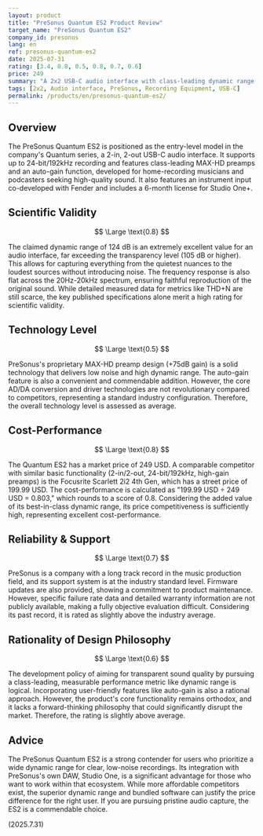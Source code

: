```yaml
---
layout: product
title: "PreSonus Quantum ES2 Product Review"
target_name: "PreSonus Quantum ES2"
company_id: presonus
lang: en
ref: presonus-quantum-es2
date: 2025-07-31
rating: [3.4, 0.8, 0.5, 0.8, 0.7, 0.6]
price: 249
summary: "A 2x2 USB-C audio interface with class-leading dynamic range for superior sound quality, though its feature set is standard."
tags: [2x2, Audio interface, PreSonus, Recording Equipment, USB-C]
permalink: /products/en/presonus-quantum-es2/
---
```

## Overview

The PreSonus Quantum ES2 is positioned as the entry-level model in the company's Quantum series, a 2-in, 2-out USB-C audio interface. It supports up to 24-bit/192kHz recording and features class-leading MAX-HD preamps and an auto-gain function, developed for home-recording musicians and podcasters seeking high-quality sound. It also features an instrument input co-developed with Fender and includes a 6-month license for Studio One+.

## Scientific Validity

$$ \Large \text{0.8} $$

The claimed dynamic range of 124 dB is an extremely excellent value for an audio interface, far exceeding the transparency level (105 dB or higher). This allows for capturing everything from the quietest nuances to the loudest sources without introducing noise. The frequency response is also flat across the 20Hz-20kHz spectrum, ensuring faithful reproduction of the original sound. While detailed measured data for metrics like THD+N are still scarce, the key published specifications alone merit a high rating for scientific validity.

## Technology Level

$$ \Large \text{0.5} $$

PreSonus's proprietary MAX-HD preamp design (+75dB gain) is a solid technology that delivers low noise and high dynamic range. The auto-gain feature is also a convenient and commendable addition. However, the core AD/DA conversion and driver technologies are not revolutionary compared to competitors, representing a standard industry configuration. Therefore, the overall technology level is assessed as average.

## Cost-Performance

$$ \Large \text{0.8} $$

The Quantum ES2 has a market price of 249 USD. A comparable competitor with similar basic functionality (2-in/2-out, 24-bit/192kHz, high-gain preamps) is the Focusrite Scarlett 2i2 4th Gen, which has a street price of 199.99 USD. The cost-performance is calculated as "199.99 USD ÷ 249 USD = 0.803," which rounds to a score of 0.8. Considering the added value of its best-in-class dynamic range, its price competitiveness is sufficiently high, representing excellent cost-performance.

## Reliability & Support

$$ \Large \text{0.7} $$

PreSonus is a company with a long track record in the music production field, and its support system is at the industry standard level. Firmware updates are also provided, showing a commitment to product maintenance. However, specific failure rate data and detailed warranty information are not publicly available, making a fully objective evaluation difficult. Considering its past record, it is rated as slightly above the industry average.

## Rationality of Design Philosophy

$$ \Large \text{0.6} $$

The development policy of aiming for transparent sound quality by pursuing a class-leading, measurable performance metric like dynamic range is logical. Incorporating user-friendly features like auto-gain is also a rational approach. However, the product's core functionality remains orthodox, and it lacks a forward-thinking philosophy that could significantly disrupt the market. Therefore, the rating is slightly above average.

## Advice

The PreSonus Quantum ES2 is a strong contender for users who prioritize a wide dynamic range for clear, low-noise recordings. Its integration with PreSonus's own DAW, Studio One, is a significant advantage for those who want to work within that ecosystem. While more affordable competitors exist, the superior dynamic range and bundled software can justify the price difference for the right user. If you are pursuing pristine audio capture, the ES2 is a commendable choice.

(2025.7.31)